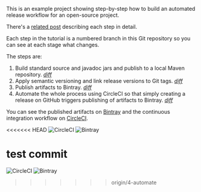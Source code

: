 This is an example project showing step-by-step how to build an automated release workflow for an open-source project.

There's a [related post](https://medium.com/@rfletcher_96265/an-automated-release-workflow-using-gradle-nebula-bintray-circleci-694e65184348) describing each step in detail.

Each step in the tutorial is a numbered branch in this Git repository so you can see at each stage what changes.

The steps are:

1. Build standard source and javadoc jars and publish to a local Maven repository. _[diff](https://github.com/maheshrajannan/gradle-release-demo/compare/1-build)_
2. Apply semantic versioning and link release versions to Git tags. _[diff](https://github.com/maheshrajannan/gradle-release-demo/compare/1-build...2-versioning)_
3. Publish artifacts to Bintray. _[diff](https://github.com/maheshrajannan/gradle-release-demo/compare/2-versioning...3-publish)_
4. Automate the whole process using CircleCI so that simply creating a release on GitHub triggers publishing of artifacts to Bintray. _[diff](https://github.com/maheshrajannan/gradle-release-demo/compare/3-publish...4-automate)_

You can see the published artifacts on [Bintray](https://bintray.com/maheshrajannan/demo/) and the continuous integration workflow on [CircleCI](https://circleci.com/gh/maheshrajannan/gradle-release-demo).

<<<<<<< HEAD
![CircleCI](https://img.shields.io/circleci/project/github/robfletcher/gradle-release-demo.svg?style=for-the-badge)
![Bintray](https://img.shields.io/bintray/v/robfletcher/demo/demo-core.svg?style=for-the-badge)

test commit
=======
![CircleCI](https://img.shields.io/circleci/project/github/maheshrajannan/gradle-release-demo.svg?style=for-the-badge)
![Bintray](https://img.shields.io/bintray/v/maheshrajannan/demo/demo-core.svg?style=for-the-badge)
>>>>>>> origin/4-automate
